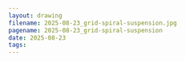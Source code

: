 ```yaml
---
layout: drawing
filename: 2025-08-23_grid-spiral-suspension.jpg
pagename: 2025-08-23_grid-spiral-suspension
date: 2025-08-23
tags:
---
```

